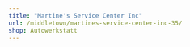 ```yaml
---
title: "Martine's Service Center Inc"
url: /middletown/martines-service-center-inc-35/
shop: Autowerkstatt
---
```

